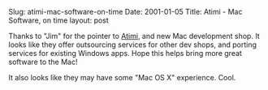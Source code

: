 Slug: atimi-mac-software-on-time
Date: 2001-01-05
Title: Atimi - Mac Software, on time
layout: post

Thanks to &quot;Jim&quot; for the pointer to <a href="http://www.atimi.com/index.html">Atimi</a>, and new Mac development shop. It looks like they offer outsourcing services for other dev shops, and porting services for existing Windows apps. Hope this helps bring more great software to the Mac!

It also looks like they may have some &quot;Mac OS X&quot; experience. Cool.
